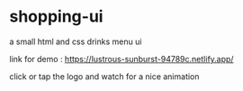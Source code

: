 # shopping-ui
 a small html and css drinks menu ui  
 
 link for demo : https://lustrous-sunburst-94789c.netlify.app/
 
 click or tap the logo and watch for a nice animation 
